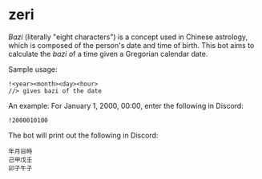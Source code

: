 # zeri

*Bazi* (literally "eight characters") is a concept used in Chinese astrology, which is composed of the person's date and time of birth. This bot aims to calculate the *bazi* of a time given a Gregorian calendar date.

Sample usage:
```
!<year><month><day><hour>
//> gives bazi of the date
```

An example:
For January 1, 2000, 00:00, enter the following in Discord:
```
!2000010100
```
The bot will print out the following in Discord:
```
年月日時
己甲戊壬
卯子午子
```
